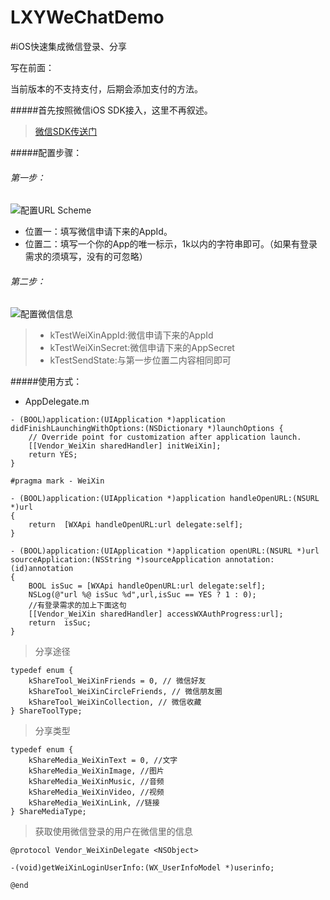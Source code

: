 # LXYWeChatDemo


#iOS快速集成微信登录、分享


写在前面：

当前版本的不支持支付，后期会添加支付的方法。

#####首先按照微信iOS SDK接入，这里不再叙述。
> [微信SDK传送门](https://open.weixin.qq.com/cgi-bin/showdocument?action=dir_list&t=resource/res_list&verify=1&id=1417674108&token=649eccbe860e9dc1a8a54d28ee6686bbe04540fd&lang=zh_CN)

#####配置步骤：

###### 第一步：
![配置URL Scheme](http://ktwyuf.vanhorn-gd.diancloud.cn/content/images/2015/08/wx_01.png)

- 位置一：填写微信申请下来的AppId。
- 位置二：填写一个你的App的唯一标示，1k以内的字符串即可。（如果有登录需求的须填写，没有的可忽略）

###### 第二步：

![配置微信信息](http://ktwyuf.vanhorn-gd.diancloud.cn/content/images/2015/08/wx_02.png)

> - kTestWeiXinAppId:微信申请下来的AppId
> - kTestWeiXinSecret:微信申请下来的AppSecret
> - kTestSendState:与第一步位置二内容相同即可

#####使用方式：

- AppDelegate.m

```
- (BOOL)application:(UIApplication *)application didFinishLaunchingWithOptions:(NSDictionary *)launchOptions {
    // Override point for customization after application launch.
    [[Vendor_WeiXin sharedHandler] initWeiXin];
    return YES;
}
```
```
#pragma mark - WeiXin

- (BOOL)application:(UIApplication *)application handleOpenURL:(NSURL *)url
{
    return  [WXApi handleOpenURL:url delegate:self];
}

- (BOOL)application:(UIApplication *)application openURL:(NSURL *)url sourceApplication:(NSString *)sourceApplication annotation:(id)annotation
{
    BOOL isSuc = [WXApi handleOpenURL:url delegate:self];
    NSLog(@"url %@ isSuc %d",url,isSuc == YES ? 1 : 0);
    //有登录需求的加上下面这句
    [[Vendor_WeiXin sharedHandler] accessWXAuthProgress:url];
    return  isSuc;
}
```
>分享途径

```
typedef enum {
    kShareTool_WeiXinFriends = 0, // 微信好友
    kShareTool_WeiXinCircleFriends, // 微信朋友圈
    kShareTool_WeiXinCollection, // 微信收藏
} ShareToolType;
```
>分享类型

```
typedef enum {
    kShareMedia_WeiXinText = 0, //文字
    kShareMedia_WeiXinImage, //图片
    kShareMedia_WeiXinMusic, //音频
    kShareMedia_WeiXinVideo, //视频
    kShareMedia_WeiXinLink, //链接
} ShareMediaType;
```

>获取使用微信登录的用户在微信里的信息

```
@protocol Vendor_WeiXinDelegate <NSObject>

-(void)getWeiXinLoginUserInfo:(WX_UserInfoModel *)userinfo;

@end
```